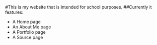 #This is my website that is intended for school purposes.
##Currently it features:
* A Home page
* An About Me page
* A Portfolio page
* A Source page